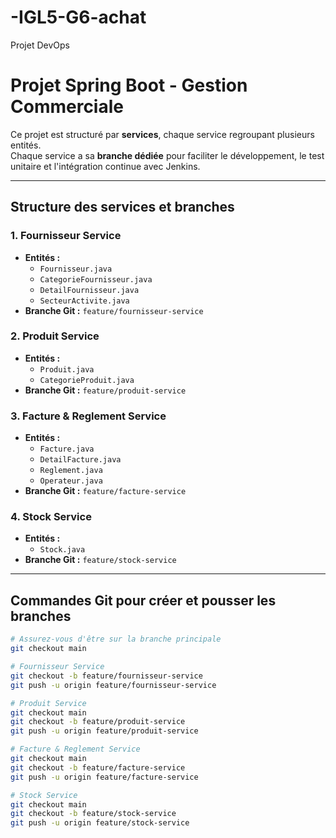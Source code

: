 # -IGL5-G6-achat
Projet DevOps 
# Projet Spring Boot - Gestion Commerciale

Ce projet est structuré par **services**, chaque service regroupant plusieurs entités.  
Chaque service a sa **branche dédiée** pour faciliter le développement, le test unitaire et l'intégration continue avec Jenkins.

---

## Structure des services et branches

### 1. Fournisseur Service
- **Entités :**
  - `Fournisseur.java`
  - `CategorieFournisseur.java`
  - `DetailFournisseur.java`
  - `SecteurActivite.java`
- **Branche Git :** `feature/fournisseur-service`

### 2. Produit Service
- **Entités :**
  - `Produit.java`
  - `CategorieProduit.java`
- **Branche Git :** `feature/produit-service`

### 3. Facture & Reglement Service
- **Entités :**
  - `Facture.java`
  - `DetailFacture.java`
  - `Reglement.java`
  - `Operateur.java`
- **Branche Git :** `feature/facture-service`

### 4. Stock Service
- **Entités :**
  - `Stock.java`
- **Branche Git :** `feature/stock-service`

---

## Commandes Git pour créer et pousser les branches

```bash
# Assurez-vous d'être sur la branche principale
git checkout main

# Fournisseur Service
git checkout -b feature/fournisseur-service
git push -u origin feature/fournisseur-service

# Produit Service
git checkout main
git checkout -b feature/produit-service
git push -u origin feature/produit-service

# Facture & Reglement Service
git checkout main
git checkout -b feature/facture-service
git push -u origin feature/facture-service

# Stock Service
git checkout main
git checkout -b feature/stock-service
git push -u origin feature/stock-service
